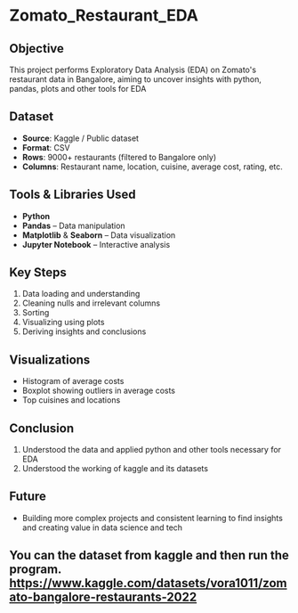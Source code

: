 # Zomato_Restaurant_EDA
##  Objective
This project performs Exploratory Data Analysis (EDA) on Zomato's restaurant data in Bangalore, aiming to uncover insights with python, pandas, plots and other tools for EDA 
## Dataset
- **Source**: Kaggle / Public dataset
- **Format**: CSV
- **Rows**: 9000+ restaurants (filtered to Bangalore only)
- **Columns**: Restaurant name, location, cuisine, average cost, rating, etc.

##  Tools & Libraries Used
- **Python**
- **Pandas** – Data manipulation
- **Matplotlib** & **Seaborn** – Data visualization
- **Jupyter Notebook** – Interactive analysis

##  Key Steps
1. Data loading and understanding
2. Cleaning nulls and irrelevant columns
3. Sorting
4. Visualizing using plots
5. Deriving insights and conclusions

##  Visualizations
- Histogram of average costs
- Boxplot showing outliers in average costs
- Top cuisines and locations
  
##  Conclusion
1. Understood the data and applied python and other tools necessary for EDA
2. Understood the working of kaggle and its datasets

## Future 
- Building more complex projects and consistent learning to find insights and creating value in data science and tech

## You can the dataset from kaggle and then run the program. https://www.kaggle.com/datasets/vora1011/zomato-bangalore-restaurants-2022

